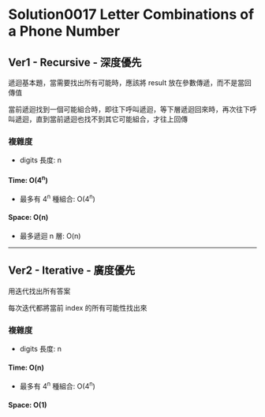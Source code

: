 # Solution0017 Letter Combinations of a Phone Number

## Ver1 - Recursive - 深度優先

遞迴基本題，當需要找出所有可能時，應該將 result 放在參數傳遞，而不是當回傳值  

當前遞迴找到一個可能組合時，即往下呼叫遞迴，等下層遞迴回來時，再次往下呼叫遞迴，直到當前遞迴也找不到其它可能組合，才往上回傳

### 複雜度
- digits 長度: n

#### Time: O(4<sup>n</sup>)
- 最多有 4<sup>n</sup> 種組合: O(4<sup>n</sup>)

#### Space: O(n)
- 最多遞迴 n 層: O(n)

---

## Ver2 - Iterative - 廣度優先

用迭代找出所有答案

每次迭代都將當前 index 的所有可能性找出來

### 複雜度
- digits 長度: n

#### Time: O(n)
- 最多有 4<sup>n</sup> 種組合: O(4<sup>n</sup>)

#### Space: O(1)